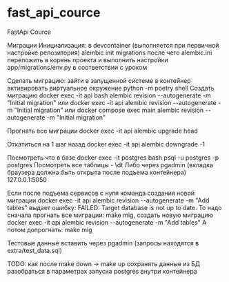 # fast_api_cource
FastApi Cource

Миграции
Инициализация: в devcontainer (выполняется при первичной настройке репозитория)
alembic init migrations
после чего alembic.ini переложить в корень проекта и выполнить настройки app/migrations/env.py в соответствии с уроком

Сделать миграцию:
зайти в запущенной системе в контейнер
активировать виртуальное окружение
python -m poetry shell
Создать миграцию
docker exec -it api bash
alembic revision --autogenerate -m "Initial migration"
или
docker exec -it api alembic revision --autogenerate -m "Initial migration"
или
docker compose exec main alembic revision --autogenerate -m "Initial migration"

Прогнать все миграции
docker exec -it api alembic upgrade head

Откатиться на 1 шаг назад
docker exec -it api alembic downgrade -1

Посмотреть что в базе 
docker exec -it postgres bash
psql -u postgres -p postgres
Посмотреть все таблицы - \dt
Либо через pgadmin (вкладка браузера должна быть открыта после подъема контейнера)
127.0.0.1:5050

Если после подъема сервисов с нуля команда создания новой миграции
docker exec -it api alembic revision --autogenerate -m "Add tables"
выдает ошибку: 
FAILED: Target database is not up to date.
То надо сначала прогнать все миграции: make mig, создать новую миграцию 
docker exec -it api alembic revision --autogenerate -m "Add tables"
А потом допрогнать: make mig

Тестовые данные вставить через pgadmin (запросы находятся в extra/test_data.sql)

TODO: как после make down -> make up сохранять данные из БД
разобраться в параметрах запуска postgres внутри контейнера
